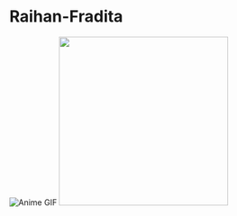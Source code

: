 # Raihan-Fradita
![Anime GIF](https://tenor.com/view/idoly-pride-dance-gif-20399823)
<img src="https://tenor.com/view/idoly-pride-dance-gif-20399823" width="300">
